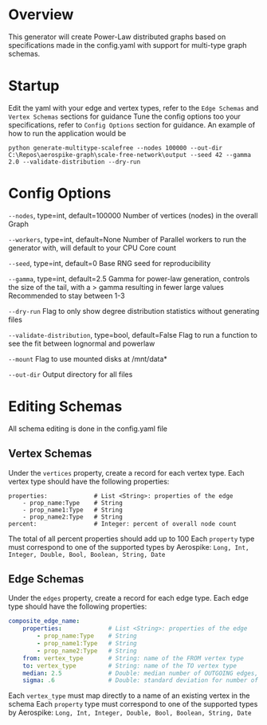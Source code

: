 # Overview
This generator will create Power-Law distributed graphs based on specifications made in the config.yaml
with support for multi-type graph schemas.

# Startup
Edit the yaml with your edge and vertex types, refer to the `Edge Schemas` and `Vertex Schemas` sections for guidance
Tune the config options too your specifications, refer to `Config Options` section for guidance.
An example of how to run the application would be
```shell 
python generate-multitype-scalefree --nodes 100000 --out-dir C:\Repos\aerospike-graph\scale-free-network\output --seed 42 --gamma 2.0 --validate-distribution --dry-run
```
# Config Options
`--nodes`, type=int, default=100000
Number of vertices (nodes) in the overall Graph

`--workers`, type=int, default=None
Number of Parallel workers to run the generator with, will default to your CPU Core count

`--seed`, type=int, default=0
Base RNG seed for reproducibility

`--gamma`, type=int, default=2.5
Gamma for power-law generation, controls the size of the tail, with a > gamma  resulting in fewer large values
Recommended to stay between 1-3

`--dry-run`
Flag to only show degree distribution statistics without generating files

`--validate-distribution`, type=bool, default=False
Flag to run a function to see the fit between lognormal and powerlaw

`--mount`
Flag to use mounted disks at /mnt/data*

`--out-dir`
Output directory for all files
# Editing Schemas
All schema editing is done in the config.yaml file

## Vertex Schemas
Under the `vertices` property, create a record for each vertex type.
Each vertex type should have the following properties:
```
properties:             # List <String>: properties of the edge
    - prop_name:Type    # String
    - prop_name1:Type   # String
    - prop_name2:Type   # String
percent:                # Integer: percent of overall node count
```

The total of all percent properties should add up to 100
Each `property` type must correspond to one of the supported types by Aerospike:
`Long, Int, Integer, Double, Bool, Boolean, String, Date`
## Edge Schemas
Under the `edges` property, create a record for each edge type.
Each edge type should have the following properties:
```yaml
composite_edge_name:
    properties:             # List <String>: properties of the edge
        - prop_name:Type    # String
        - prop_name1:Type   # String
        - prop_name2:Type   # String
    from: vertex_type       # String: name of the FROM vertex type 
    to: vertex_type         # String: name of the TO vertex type 
    median: 2.5             # Double: median number of OUTGOING edges, meaning going from each FROM vertex
    sigma: .6               # Double: standard deviation for number of outgoing edges
```
Each `vertex_type` must map directly to a name of an existing vertex in the schema
Each `property` type must correspond to one of the supported types by Aerospike:
`Long, Int, Integer, Double, Bool, Boolean, String, Date`
